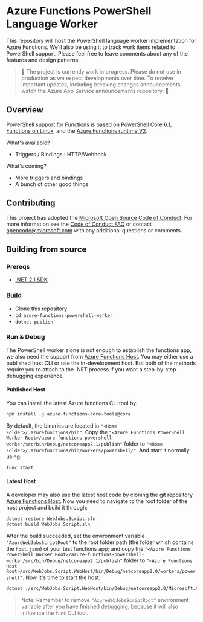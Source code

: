 # Azure Functions PowerShell Language Worker

This repository will host the PowerShell language worker implementation for Azure Functions. We'll also be using it to track work items related to PowerShell support. Please feel free to leave comments about any of the features and design patterns.

> 🚧 The project is currently work in progress. Please do not use in production as we expect developments over time. To receive important updates, including breaking changes announcements, watch the Azure App Service announcements repository. 🚧

## Overview

PowerShell support for Functions is based on [PowerShell Core 6.1](https://github.com/powershell/powershell), [Functions on Linux](https://blogs.msdn.microsoft.com/appserviceteam/2017/11/15/functions-on-linux-preview/), and the [Azure Functions runtime V2](https://docs.microsoft.com/en-us/azure/azure-functions/functions-versions).

What's available?

* Triggers / Bindings : HTTP/Webhook

What's coming?

* More triggers and bindings
* A bunch of other good things

## Contributing

This project has adopted the [Microsoft Open Source Code of Conduct](https://opensource.microsoft.com/codeofconduct/). For more information see the [Code of Conduct FAQ](https://opensource.microsoft.com/codeofconduct/faq/) or contact [opencode@microsoft.com](mailto:opencode@microsoft.com) with any additional questions or comments.

## Building from source

### Prereqs

* [.NET 2.1 SDK](https://www.microsoft.com/net/download/visual-studio-sdks)

### Build

* Clone this repository
* `cd azure-functions-powershell-worker`
* `dotnet publish`

### Run & Debug

The PowerShell worker alone is not enough to establish the functions app, we also need the support from [Azure Functions Host](https://github.com/Azure/azure-functions-host). You may either use a published host CLI or use the in-development host. But both of the methods require you to attach to the .NET process if you want a step-by-step debugging experience.

#### Published Host

You can install the latest Azure functions CLI tool by:

```sh
npm install -g azure-functions-core-tools@core
```

By default, the binaries are located in `"<Home Folder>/.azurefunctions/bin"`. Copy the `"<Azure Functions PowerShell Worker Root>/azure-functions-powershell-worker/src/bin/Debug/netcoreapp2.1/publish"` folder to `"<Home Folder>/.azurefunctions/bin/workers/powershell/"`. And start it normally using:

```sh
func start
```

#### Latest Host

A developer may also use the latest host code by cloning the git repository [Azure Functions Host](https://github.com/Azure/azure-functions-host). Now you need to navigate to the root folder of the host project and build it through:

```sh
dotnet restore WebJobs.Script.sln
dotnet build WebJobs.Script.sln
```

After the build succeeded, set the environment variable `"AzureWebJobsScriptRoot"` to the root folder path (the folder which contains the `host.json`) of your test functions app; and copy the `"<Azure Functions PowerShell Worker Root>/azure-functions-powershell-worker/src/bin/Debug/netcoreapp2.1/publish"` folder to `"<Azure Functions Host Root>/src/WebJobs.Script.WebHost/bin/Debug/netcoreapp2.0/workers/powershell"`. Now it's time to start the host:

```sh
dotnet ./src/WebJobs.Script.WebHost/bin/Debug/netcoreapp2.0/Microsoft.Azure.WebJobs.Script.WebHost.dll
```

> Note: Remember to remove `"AzureWebJobsScriptRoot"` environment variable after you have finished debugging, because it will also influence the `func` CLI tool.
